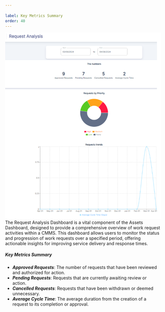 ```yaml
---

label: Key Metrics Summary
order: 40
---
```


![](../../static/img/image152.png)
The Request Analysis Dashboard is a vital component of the Assets Dashboard, designed to provide a comprehensive overview of work request activities within a CMMS. This dashboard allows users to monitor the status and progression of work requests over a specified period, offering actionable insights for improving service delivery and response times.

##### Key Metrics Summary
- ***Approved Requests***: The number of requests that have been reviewed and authorized for action.
- ***Pending Requests***: Requests that are currently awaiting review or action.
- ***Cancelled Requests***: Requests that have been withdrawn or deemed unnecessary.
- ***Average Cycle Time***: The average duration from the creation of a request to its completion or approval.